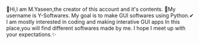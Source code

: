 👋Hi,I am M.Yaseen,the creator of this account and it's contents.
👀My username is Y-Softwares.
My goal is to make  GUI softwares using Python.✔
I am mostly interested in coding and making interative GUI apps
In this place,you will find different softwares made by me.
I hope I meet up with your expectations.✨
